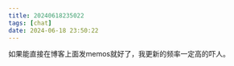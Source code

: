 ```yaml
---
title: 20240618235022
tags: [chat]
date: 2024-06-18 23:50:22
---
```


如果能直接在博客上面发memos就好了，我更新的频率一定高的吓人。